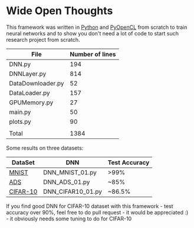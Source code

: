 # Wide Open Thoughts

This framework was written in [Python](https://www.python.org/) and [PyOpenCL](https://documen.tician.de/pyopencl/) from scratch to train neural networks and to show you don't need a lot of code to start such research project from scratch.

| File  | Number of lines |
| ------------- | ------------- |
| DNN.py | 194 |
| DNNLayer.py | 814 |
| DataDownloader.py | 52 |
| DataLoader.py | 157 |
| GPUMemory.py | 27 |
| main.py | 50 |
| plots.py | 90 |
|  |  |
| Total | 1384 |

Some results on three datasets:

| DataSet  | DNN | Test Accuracy |
| ------------- | ------------- |------------- |
| [MNIST](http://yann.lecun.com/exdb/mnist/)  | DNN_MNIST_01.py | >99% |
| [ADS](https://archive.ics.uci.edu/ml/datasets/adult)  | DNN_ADS_01.py  | ~85% |
| [CIFAR-10](https://www.cs.toronto.edu/~kriz/cifar.html)  | DNN_CIFAR10_01.py  | ~86.5% |

If you find good DNN for CIFAR-10 dataset with this framework - test accuracy over 90%, feel free to do pull request - it would be appreciated :) - it obviously needs some tuning to do for CIFAR-10
